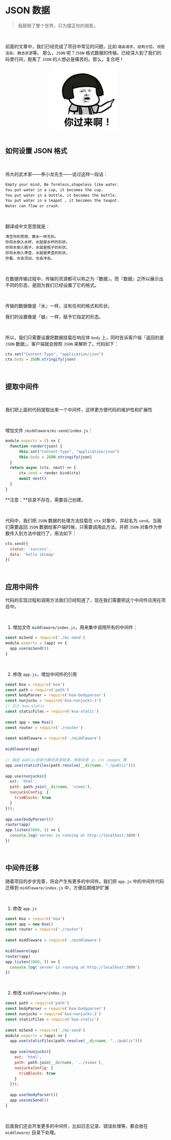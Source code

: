 # JSON 数据 
> 我颠倒了整个世界，只为摆正你的倒影。 

<br/>

前面的文章中，我们已经完成了项目中常见的问题，比如 `路由请求`、`结构分层`、`视图渲染`、`静态资源`等。 
那么，`JSON` 呢？`JSON` 格式数据的传输，已经深入到了我们的码里行间，脱离了 `JSON` 的人想必是痛苦的。那么，复合吧！ 


<div align="center">
  <img src="./images/p972291133.jpg"/>
</div> 

<br/>

## 如何设置 JSON 格式 

<br/>

伟大的武术家——李小龙先生——说过这样一段话： 

```txt
Empty your mind, Be formless,shapeless like water. 
You put water in a cup, it becomes the cup.
You put water in a bottle, it becomes the bottle. 
You put water in a teapot , it becomes the teapot. 
Water can flow or crash. 
``` 

<br/> 

翻译成中文意思就是： 

```txt
清空你的思想，像水一样无形。
你将水倒入水杯，水就是水杯的形状。
你将水倒入瓶子，水就是瓶子的形状。
你将水倒入茶壶，水就是茶壶的形状。
你看，水会流动，也会冲击。
```

<br/>

在数据传输过程中，传输的资源都可以称之为『数据』，而『数据』之所以展示出不同的形态，是因为我们已经设置了它的格式。 

<br/> 

传输的数据像是『水』一样，没有任何的格式和形状。 

我们的设置像是『器』一样，赋予它指定的形态。 

<br/> 

所以，我们只需要设置把数据挂载在响应体 `body` 上，同时告诉客户端『返回的是 `JSON` 数据』，客户端就会按照 `JSON` 来解析了。代码如下： 

```js
ctx.set("Content-Type", "application/json")
ctx.body = JSON.stringify(json)
```

<br/> 

## 提取中间件 

<br/> 

我们把上面的代码提取出来一个中间件，这样更方便代码的维护性和扩展性 

<br/> 

增加文件 `/middleware/mi-send/index.js`：

```js
module.exports = () => {
  function render(json) {
      this.set("Content-Type", "application/json")
      this.body = JSON.stringify(json)
  }
  return async (ctx, next) => {
      ctx.send = render.bind(ctx)
      await next()
  }
}
``` 

**注意：**目录不存在，需要自己创建。 

<br/> 

代码中，我们把 `JSON` 数据的处理方法挂载在 `ctx` 对象中，并起名为 `send`。当我们需要返回 `JSON` 数据给客户端时候，只需要调用此方法，并把 `JSON` 对象作为参数传入到方法中就行了，用法如下： 

```js
ctx.send({
  status: 'success',
  data: 'hello ikcmap'
})
``` 

<br/> 

## 应用中间件 

代码的实现过程和调用方法我们已经知道了，现在我们需要把这个中间件应用在项目中。

<br/> 

1. 增加文件 `middleware/index.js`，用来集中调用所有的中间件： 

```js
const miSend = require('./mi-send')
module.exports = (app) => {
  app.use(miSend())
}
``` 

<br/> 

2. 修改 `app.js`，增加中间件的引用 

```js
const Koa = require('koa')
const path = require('path')
const bodyParser = require('koa-bodyparser')
const nunjucks = require('koa-nunjucks-2')
// 引入 koa-static
const staticFiles = require('koa-static')

const app = new Koa()
const router = require('./router')

const middleware = require('./middleware')

middleware(app)

// 指定 public目录为静态资源目录，用来存放 js css images 等
app.use(staticFiles(path.resolve(__dirname, "./public")))

app.use(nunjucks({
  ext: 'html',
  path: path.join(__dirname, 'views'),
  nunjucksConfig: {
    trimBlocks: true
  }
}));

app.use(bodyParser())
router(app)
app.listen(3000, () => {
  console.log('server is running at http://localhost:3000')
})
``` 

<br/> 

## 中间件迁移 

随着项目的步步完善，将会产生有更多的中间件。我们把 `app.js` 中的中间件代码迁移到 `middleware/index.js` 中，方便后期维护扩展 

<br/> 

1. 修改 `app.js` 

```js
const Koa = require('koa')
const app = new Koa()
const router = require('./router')

const middleware = require('./middleware')

middleware(app)
router(app)
app.listen(3000, () => {
  console.log('server is running at http://localhost:3000')
})
``` 

<br/> 

2. 修改 `middleware/index.js` 

```js
const path = require('path')
const bodyParser = require('koa-bodyparser')
const nunjucks = require('koa-nunjucks-2')
const staticFiles = require('koa-static')

const miSend = require('./mi-send')
module.exports = (app) => {
  app.use(staticFiles(path.resolve(__dirname, "../public")))

  app.use(nunjucks({
    ext: 'html',
    path: path.join(__dirname, '../views'),
    nunjucksConfig: {
      trimBlocks: true
    }
  }));

  app.use(bodyParser())
  app.use(miSend())
}
``` 

<br/> 

后面我们还会开发更多的中间件，比如日志记录、错误处理等，都会放在 `middleware/` 目录下处理。










